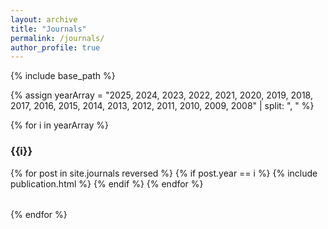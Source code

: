 ```yaml
---
layout: archive
title: "Journals"
permalink: /journals/
author_profile: true
---
```


<!-- {% if site.author.googlescholar %}
  You can also find my articles on <u><a href="{{author.googlescholar}}">my Google Scholar profile</a>.</u>
{% endif %} -->

{% include base_path %}

{% assign yearArray = "2025, 2024, 2023, 2022, 2021, 2020, 2019, 2018, 2017, 2016, 2015, 2014, 2013, 2012, 2011, 2010, 2009, 2008" | split: ", " %}

{% for i in yearArray %}
### {{i}}
<table>
{% for post in site.journals reversed %}
  {% if post.year == i %}
  <tr>{% include publication.html %}</tr>
  {% endif %}
{% endfor %}
</table>
{% endfor %}
